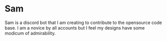 # Sam
Sam is a discord bot that I am creating to contribute to the opensource code base. I am a novice by all accounts but I feel my designs have some modicum of admirability.
